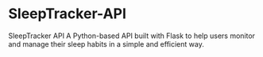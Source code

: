 # SleepTracker-API
SleepTracker API A Python-based API built with Flask to help users monitor and manage their sleep habits in a simple and efficient way. 
